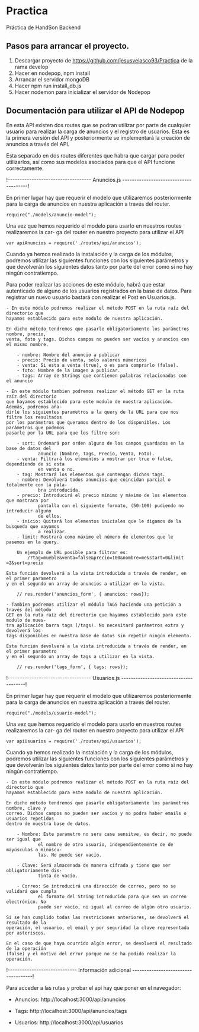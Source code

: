 # Practica
Práctica de HandSon Backend

## Pasos para arrancar el proyecto.

1) Descargar proyecto de https://github.com/jesusvelasco93/Practica de la rama develop
2) Hacer en nodepop, npm install
3) Arrancar el servidor mongoDB
4) Hacer npm run install_db.js
5) Hacer nodemon para inicializar el servidor de Nodepop

## Documentación para utilizar el API de Nodepop

En esta API existen dos routes que se podran utilizar por parte de cualquier usuario
para realizar la carga de anuncios y el registro de usuarios. Esta es la primera versión
del API y posteriormente se implementará la creación de anuncios a través del API.

Esta separado en dos routes diferentes que habra que cargar para poder utilizarlos, así
como sus modelos asociados para que el API funcione correctamente.


!----------------------------------- Anuncios.js --------------------------------------!

En primer lugar hay que requerir el modelo que utilizaremos posteriormente para la carga
de anuncios en nuestra aplicación a través del router.

    require("./models/anuncio-model");

Una vez que hemos requerido el modelo para usarlo en nuestros routes realizaremos la car-
ga del router en nuestro proyecto para utilizar el API

    var apiAnuncios = require('./routes/api/anuncios');

Cuando ya hemos realizado la instalación y la carga de los módulos, podremos utilizar las
siguientes funciones con los siguientes parámetros y que devolverán los siguientes datos
tanto por parte del error como si no hay ningún contratiempo.

Para poder realizar las acciones de este módulo, habrá que estar autenticado de alguno de
los usuarios registrados en la base de datos. Para registrar un nuevo usuario bastará con
realizar el Post en Usuarios.js.

    - En este módulo podremos realizar el método POST en la ruta raíz del directorio que 
    hayamos establecido para este modulo de nuestra aplicación.

    En dicho método tendremos que pasarle obligatoriamente los parámetros nombre, precio,
    venta, foto y tags. Dichos campos no pueden ser vacíos y anuncios con el mismo nombre.

        - nombre: Nombre del anuncio a publicar 
        - precio: Precio de venta, solo valores númericos
        - venta: Si esta a venta (true), o es para comprarlo (false).
        - foto: Nombre de la imagen a publicar. 
        - tags: Array de Strings que contienen palabras relacionadas con el anuncio

    - En este módulo tambien podremos realizar el método GET en la ruta raíz del directorio 
    que hayamos establecido para este modulo de nuestra aplicación. Además, podremos aña-
    dirle los siguientes parametros a la query de la URL para que nos filtre los resultados
    por los parámetros que queramos dentro de los disponibles. Los parámetros que podemos
    pasarle por la URL para que los filtre son:

        - sort: Ordenará por orden alguno de los campos guardados en la base de datos del
                anuncio (Nombre, Tags, Precio, Venta, Foto).
        - venta: Filtrará los elementos a mostrar por true o false, dependiendo de si esta
                en venta o no.
        - tag: Mostrará los elementos que contengan dichos tags.
        - nombre: Devolverá todos anuncios que coincidan parcial o totalmente con la pala-
                bra introducida.
        - precio: Introducirá el precio mínimo y máximo de los elementos que mostrara por
                pantalla con el siguiente formato, (50-100) pudiendo no introducir alguno
                de ellos.
        - inicio: Quitará los elementos iniciales que le digamos de la busqueda que vayamos
                a realizar.
        - limit: Mostrará como máximo el número de elementos que le pasemos en la query.

        Un ejemplo de URL posible para filtrar es:
            /?tag​=mueble&venta​=false&precio=100&nombre=me&start​=0&limit​=2&sort​=precio 

    Esta función devolverá a la vista introducida a través de render, en el primer parametro
    y en el segundo un array de anuncios a utilizar en la vista.

        // res.render('anuncios_form', { anuncios: rows});

    - Tambien podremos utilizar el módulo TAGS haciendo una petición a través del método
    GET en la ruta raíz del directorio que hayamos establecido para este modulo de nues-
    tra aplicación barra tags (/tags). No necesitará parámetros extra y devolverá los 
    tags disponibles en nuestra base de datos sin repetir ningún elemento.

    Esta función devolverá a la vista introducida a través de render, en el primer parametro
    y en el segundo un array de tags a utilizar en la vista.

        // res.render('tags_form', { tags: rows});



!----------------------------------- Usuarios.js --------------------------------------!

En primer lugar hay que requerir el modelo que utilizaremos posteriormente para la carga
de anuncios en nuestra aplicación a través del router.

    require("./models/usuario-model");

Una vez que hemos requerido el modelo para usarlo en nuestros routes realizaremos la car-
ga del router en nuestro proyecto para utilizar el API

    var apiUsuarios = require('./routes/api/usuarios');

Cuando ya hemos realizado la instalación y la carga de los módulos, podremos utilizar las
siguientes funciones con los siguientes parámetros y que devolverán los siguientes datos
tanto por parte del error como si no hay ningún contratiempo.

    - En este módulo podremos realizar el método POST en la ruta raíz del directorio que 
    hayamos establecido para este modulo de nuestra aplicación.

    En dicho método tendremos que pasarle obligatoriamente los parámetros nombre, clave y
    correo. Dichos campos no pueden ser vacíos y no podra haber emails o usuarios repetidos
    dentro de nuestra base de datos.

        - Nombre: Este parametro no sera case sensitve, es decir, no puede ser igual que
                el nombre de otro usuario, independientemente de de mayúsculas o minúscu-
                las. No puede ser vacío.

        - Clave: Será almacenada de manera cifrada y tiene que ser obligatoriamente dis-
                tinta de vacío.

        - Correo: Se introducirá una dirección de correo, pero no se validará que cumpla
                el formato del String introducido para que sea un correo electrónico. No
                puede ser vacío, ni igual al correo de algún otro usuario.

    Si se han cumplido todas las restriciones anteriores, se devolverá el resultado de la
    operación, el usuario, el email y por seguridad la clave representada por asteriscos.

    En el caso de que haya ocurrido algún error, se devolverá el resultado de la operación
    (false) y el motivo del error porque no se ha podido realizar la operación.


!----------------------------- Información adicional ------------------------------------!

Para acceder a las rutas y probar el api hay que poner en el navegador:

- Anuncios: http://localhost:3000/api/anuncios

- Tags: http://localhost:3000/api/anuncios/tags

- Usuarios: http://localhost:3000/api/usuarios
